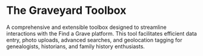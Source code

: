 # The Graveyard Toolbox
A comprehensive and extensible toolbox designed to streamline interactions with the Find a Grave platform. This tool facilitates efficient data entry, photo uploads, advanced searches, and geolocation tagging for genealogists, historians, and family history enthusiasts.
